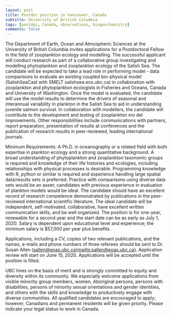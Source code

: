 ```yaml
---
layout: post
title: Postdoc position in Vancouver, Canada
subtitle: University of British Columbia
tags: [postdoc, Canada, observations, biogeochemistry]
comments: false
---
```

The Department of Earth, Ocean and Atmospheric Sciences at the University of British Columbia invites applications for a Postdoctoral Fellow in the field of zooplankton ecology and modelling. The successful applicant will conduct research as part of a collaborative group investigating and modelling phytoplankton and zooplankton ecology of the Salish Sea. The candidate will be expected to take a lead role in performing model - data comparisons to evaluate an existing coupled bio-physical model (SalishSeaCast with SMELT salishsea.eos.ubc.ca) in collaboration with zooplankton and phytoplankton ecologists in Fisheries and Oceans, Canada and University of Washington. Once the model is evaluated, the candidate will use the model results to determine the drivers of seasonal and interannual variability in plankton in the Salish Sea to aid in understanding juvenile salmon survival.  In collaboration with modellers, the candidate will contribute to the development and testing of zooplankton mo
 del improvements. Other responsibilities include communications with partners, report preparation, presentation of results at conferences and the publication of research results in peer-reviewed, leading international journals.


Minimum Requirements: A Ph.D. in oceanography or a related field with both expertise in plankton ecology and a strong quantitative background. A broad understanding of phytoplankton and zooplankton taxonomic groups is required and knowledge of their life histories and ecologies, including relationships with physical processes is desirable. Programming knowledge with R, python or similar is required and experience handling large spatial data/results sets is preferred. Practice with comparisons using diverse data sets would be an asset; candidates with previous experience in evaluation of plankton models would be ideal. The candidate should have an excellent record of research competence demonstrated by publications in the peer-reviewed international scientific literature. The ideal candidate will be independent, self-motivated, collaborative, have excellent written communication skills, and be well organized. The position is for one-year, renewable for a second year and the start date
  can be as early as July 1, 2020. Salary is dependent upon educational level and experience; the minimum salary is $57,000 per year plus benefits.


Applications, including a CV, copies of two relevant publications, and the names, e-mails and phone numbers of three referees should be sent to Dr. Susan Allen (sallen@eoas.ubc.ca)<mailto:sallen@eoas.ubc.ca)>. Application review will start on June 15, 2020. Applications will be accepted until the position is filled.


UBC hires on the basis of merit and is strongly committed to equity and diversity within its community.  We especially welcome applications from visible minority group members, women, Aboriginal persons, persons with disabilities, persons of minority sexual orientations and gender identities, and others with the skills and knowledge to productively engage with diverse communities.  All qualified candidates are encouraged to apply; however, Canadians and permanent residents will be given priority. Please indicate your legal status to work in Canada.
